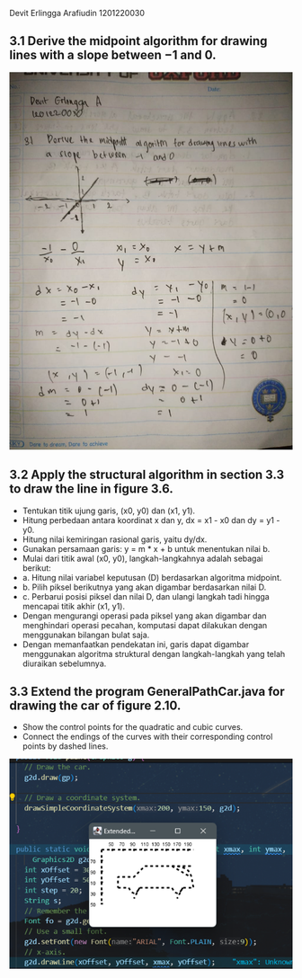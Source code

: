Devit Erlingga Arafiudin
1201220030

## 3.1 Derive the midpoint algorithm for drawing lines with a slope between −1 and 0.
![31.png](31.jpeg)

## 3.2 Apply the structural algorithm in section 3.3 to draw the line in figure 3.6.
- Tentukan titik ujung garis, (x0, y0) dan (x1, y1).
- Hitung perbedaan antara koordinat x dan y, dx = x1 - x0 dan dy = y1 - y0.
- Hitung nilai kemiringan rasional garis, yaitu dy/dx.
- Gunakan persamaan garis: y = m * x + b untuk menentukan nilai b.
- Mulai dari titik awal (x0, y0), langkah-langkahnya adalah sebagai berikut: 
- a. Hitung nilai variabel keputusan (D) berdasarkan algoritma midpoint. 
- b. Pilih piksel berikutnya yang akan digambar berdasarkan nilai D. 
- c. Perbarui posisi piksel dan nilai D, dan ulangi langkah tadi hingga mencapai titik akhir (x1, y1).
- Dengan mengurangi operasi pada piksel yang akan digambar dan menghindari operasi pecahan, komputasi dapat dilakukan dengan menggunakan bilangan bulat saja.
- Dengan memanfaatkan pendekatan ini, garis dapat digambar menggunakan algoritma struktural dengan langkah-langkah yang telah diuraikan sebelumnya.


## 3.3 Extend the program GeneralPathCar.java for drawing the car of figure 2.10.
- Show the control points for the quadratic and cubic curves.
- Connect the endings of the curves with their corresponding control points by dashed lines.

![33.png](33.png)
